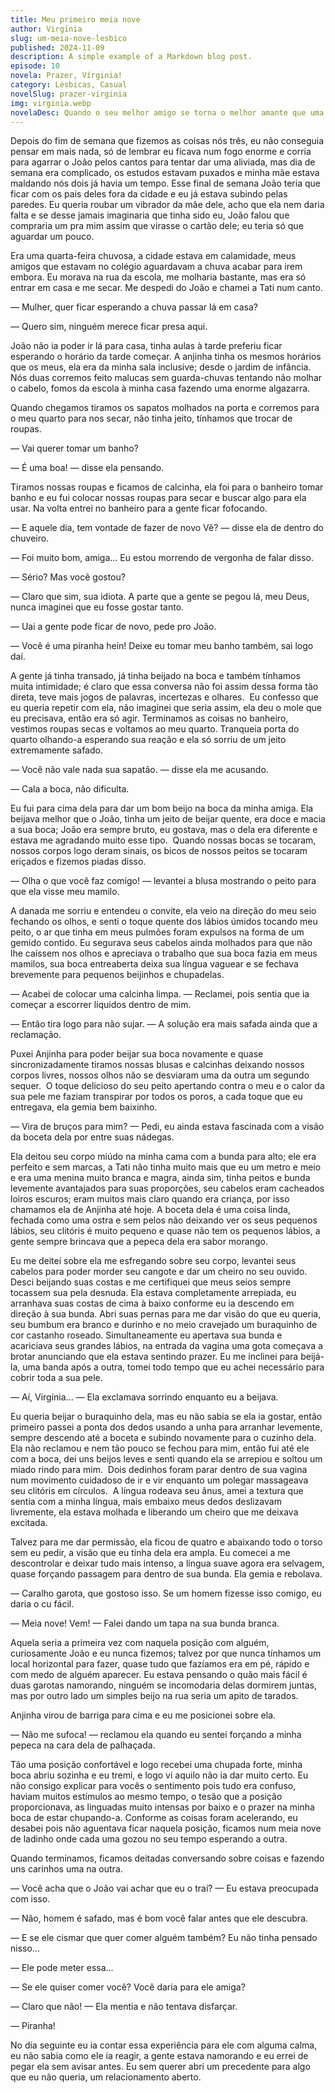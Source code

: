 ```yaml
---
title: Meu primeiro meia nove
author: Virgínia
slug: um-meia-nove-lesbico
published: 2024-11-09
description: A simple example of a Markdown blog post.
episode: 10
novela: Prazer, Vírginia!
category: Lésbicas, Casual
novelSlug: prazer-virginia
img: virginia.webp
novelaDesc: Quando o seu melhor amigo se torna o melhor amante que uma menina pode desejar!
---
```


Depois do fim de semana que fizemos as coisas nós três, eu não conseguia pensar em mais nada, só de lembrar eu ficava num fogo enorme e corria para agarrar o João pelos cantos para tentar dar uma aliviada, mas dia de semana era complicado, os estudos estavam puxados e minha mãe estava maldando nós dois já havia um tempo. Esse final de semana João teria que ficar com os pais deles fora da cidade e eu já estava subindo pelas paredes. Eu queria roubar um vibrador da mãe dele, acho que ela nem daria falta e se desse jamais imaginaria que tinha sido eu, João falou que compraria um pra mim assim que virasse o cartão dele; eu teria só que aguardar um pouco.

Era uma quarta-feira chuvosa, a cidade estava em calamidade, meus amigos que estavam no colégio aguardavam a chuva acabar para irem embora. Eu morava na rua da escola, me molharia bastante, mas era só entrar em casa e me secar. Me despedi do João e chamei a Tati num canto.

— Mulher, quer ficar esperando a chuva passar lá em casa?

— Quero sim, ninguém merece ficar presa aqui.

João não ia poder ir lá para casa, tinha aulas à tarde preferiu ficar esperando o horário da tarde começar. A anjinha tinha os mesmos horários que os meus, ela era da minha sala inclusive; desde o jardim de infância. Nós duas corremos feito malucas sem guarda-chuvas tentando não molhar o cabelo, fomos da escola à minha casa fazendo uma enorme algazarra.

Quando chegamos tiramos os sapatos molhados na porta e corremos para o meu quarto para nos secar, não tinha jeito, tínhamos que trocar de roupas.

— Vai querer tomar um banho?

— É uma boa! — disse ela pensando.

Tiramos nossas roupas e ficamos de calcinha, ela foi para o banheiro tomar banho e eu fui colocar nossas roupas para secar e buscar algo para ela usar. Na volta entrei no banheiro para a gente ficar fofocando.

— E aquele dia, tem vontade de fazer de novo Vê? — disse ela de dentro do chuveiro.

— Foi muito bom, amiga... Eu estou morrendo de vergonha de falar disso.

— Sério? Mas você gostou?

— Claro que sim, sua idiota. A parte que a gente se pegou lá, meu Deus, nunca imaginei que eu fosse gostar tanto.

— Uai a gente pode ficar de novo, pede pro João.

— Você é uma piranha hein! Deixe eu tomar meu banho também, sai logo daí.

A gente já tinha transado, já tinha beijado na boca e também tínhamos muita intimidade; é claro que essa conversa não foi assim dessa forma tão direta, teve mais jogos de palavras, incertezas e olhares.  Eu confesso que eu queria repetir com ela, não imaginei que seria assim, ela deu o mole que eu precisava, então era só agir. Terminamos as coisas no banheiro, vestimos roupas secas e voltamos ao meu quarto. Tranqueia porta do quarto olhando-a esperando sua reação e ela só sorriu de um jeito extremamente safado.

— Você não vale nada sua sapatão. — disse ela me acusando.

— Cala a boca, não dificulta.

Eu fui para cima dela para dar um bom beijo na boca da minha amiga. Ela beijava melhor que o João, tinha um jeito de beijar quente, era doce e macia a sua boca; João era sempre bruto, eu gostava, mas o dela era diferente e estava me agradando muito esse tipo.  Quando nossas bocas se tocaram, nossos corpos logo deram sinais, os bicos de nossos peitos se tocaram eriçados e fizemos piadas disso.

— Olha o que você faz comigo! — levantei a blusa mostrando o peito para que ela visse meu mamilo.

A danada me sorriu e entendeu o convite, ela veio na direção do meu seio fechando os olhos, e senti o toque quente dos lábios úmidos tocando meu peito, o ar que tinha em meus pulmões foram expulsos na forma de um gemido contido. Eu segurava seus cabelos ainda molhados para que não lhe caíssem nos olhos e apreciava o trabalho que sua boca fazia em meus mamilos, sua boca entreaberta deixa sua língua vaguear e se fechava brevemente para pequenos beijinhos e chupadelas.

— Acabei de colocar uma calcinha limpa. — Reclamei, pois sentia que ia começar a escorrer líquidos dentro de mim.

— Então tira logo para não sujar. — A solução era mais safada ainda que a reclamação.

Puxei Anjinha para poder beijar sua boca novamente e quase sincronizadamente tiramos nossas blusas e calcinhas deixando nossos corpos livres, nossos olhos não se desviaram uma da outra um segundo sequer.  O toque delicioso do seu peito apertando contra o meu e o calor da sua pele me faziam transpirar por todos os poros, a cada toque que eu entregava, ela gemia bem baixinho.

— Vira de bruços para mim? — Pedi, eu ainda estava fascinada com a visão da boceta dela por entre suas nádegas.

Ela deitou seu corpo miúdo na minha cama com a bunda para alto; ele era perfeito e sem marcas, a Tati não tinha muito mais que eu um metro e meio e era uma menina muito branca e magra, ainda sim, tinha peitos e bunda levemente avantajados para suas proporções, seu cabelos eram cacheados loiros escuros; eram muitos mais claro quando era criança, por isso chamamos ela de Anjinha até hoje. A boceta dela é uma coisa linda, fechada como uma ostra e sem pelos não deixando ver os seus pequenos lábios, seu clitóris é muito pequeno e quase não tem os pequenos lábios, a gente sempre brincava que a pepeca dela era sabor morango.

Eu me deitei sobre ela me esfregando sobre seu corpo, levantei seus cabelos para poder morder seu cangote e dar um cheiro no seu ouvido. Desci beijando suas costas e me certifiquei que meus seios sempre tocassem sua pela desnuda. Ela estava completamente arrepiada, eu arranhava suas costas de cima à baixo conforme eu ia descendo em direção à sua bunda. Abri suas pernas para me dar visão do que eu queria, seu bumbum era branco e durinho e no meio cravejado um buraquinho de cor castanho roseado. Simultaneamente eu apertava sua bunda e acariciava seus grandes lábios, na entrada da vagina uma gota começava a brotar anunciando que ela estava sentindo prazer. Eu me inclinei para beijá-la, uma banda após a outra, tomei todo tempo que eu achei necessário para cobrir toda a sua pele.

— Aí, Virgínia... — Ela exclamava sorrindo enquanto eu a beijava.

Eu queria beijar o buraquinho dela, mas eu não sabia se ela ia gostar, então primeiro passei a ponta dos dedos usando a unha para arranhar levemente, sempre descendo até a boceta e subindo novamente para o cuzinho dela. Ela não reclamou e nem tão pouco se fechou para mim, então fui até ele com a boca, dei uns beijos leves e senti quando ela se arrepiou e soltou um miado rindo para mim.  Dois dedinhos foram parar dentro de sua vagina num movimento cuidadoso de ir e vir enquanto um polegar massageava seu clitóris em círculos.  A língua rodeava seu ânus, amei a textura que sentia com a minha língua, mais embaixo meus dedos deslizavam livremente, ela estava molhada e liberando um cheiro que me deixava excitada.

Talvez para me dar permissão, ela ficou de quatro e abaixando todo o torso sem eu pedir, a visão que eu tinha dela era ampla. Eu comecei a me descontrolar e deixar tudo mais intenso, a língua suave agora era selvagem, quase forçando passagem para dentro de sua bunda. Ela gemia e rebolava.

— Caralho garota, que gostoso isso. Se um homem fizesse isso comigo, eu daria o cu fácil.

— Meia nove! Vem! — Falei dando um tapa na sua bunda branca.

Aquela seria a primeira vez com naquela posição com alguém, curiosamente João e eu nunca fizemos; talvez por que nunca tínhamos um local horizontal para fazer, quase tudo que fazíamos era em pé, rápido e com medo de alguém aparecer. Eu estava pensando o quão mais fácil é duas garotas namorando, ninguém se incomodaria delas dormirem juntas, mas por outro lado um simples beijo na rua seria um apito de tarados.

Anjinha virou de barriga para cima e eu me posicionei sobre ela.

— Não me sufoca! — reclamou ela quando eu sentei forçando a minha pepeca na cara dela de palhaçada.

Tão uma posição confortável e logo recebei uma chupada forte, minha boca abriu sozinha e eu tremi, e logo vi aquilo não ia dar muito certo. Eu não consigo explicar para vocês o sentimento pois tudo era confuso, haviam muitos estímulos ao mesmo tempo, o tesão que a posição proporcionava, as linguadas muito intensas por baixo e o prazer na minha boca de estar chupando-a. Conforme as coisas foram acelerando, eu desabei pois não aguentava ficar naquela posição, ficamos num meia nove de ladinho onde cada uma gozou no seu tempo esperando a outra.

Quando terminamos, ficamos deitadas conversando sobre coisas e fazendo uns carinhos uma na outra.

— Você acha que o João vai achar que eu o traí? — Eu estava preocupada com isso.

— Não, homem é safado, mas é bom você falar antes que ele descubra.

— E se ele cismar que quer comer alguém também? Eu não tinha pensado nisso...

— Ele pode meter essa...

— Se ele quiser comer você? Você daria para ele amiga?

— Claro que não! — Ela mentia e não tentava disfarçar.

— Piranha!

No dia seguinte eu ia contar essa experiência para ele com alguma calma, eu não sabia como ele ia reagir, a gente estava namorando e eu errei de pegar ela sem avisar antes. Eu sem querer abri um precedente para algo que eu não queria, um relacionamento aberto.
